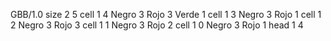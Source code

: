 <gs-board without-header> GBB/1.0
size 2 5
cell 1 4 Negro 3 Rojo 3 Verde 1 
cell 1 3 Negro 3 Rojo 1 
cell 1 2 Negro 3 Rojo 3 
cell 1 1 Negro 3 Rojo 2 
cell 1 0 Negro 3 Rojo 1 
head 1 4 </gs-board>
